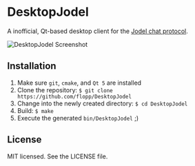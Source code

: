 # DesktopJodel

A inofficial, Qt-based desktop client for the [Jodel chat protocol](http://jodel-app.com/).

![DesktopJodel Screenshot](https://github.com/flopp/DesktopJodel/blob/master/screenshot.jpg)

## Installation

1. Make sure `git`, `cmake`, and `Qt 5` are installed
2. Clone the repository: `$ git clone https://github.com/flopp/DesktopJodel`
3. Change into the newly created directory: `$ cd DesktopJodel`
4. Build: `$ make`
5. Execute the generated `bin/DesktopJodel` ;)

## License
MIT licensed. See the LICENSE file.
